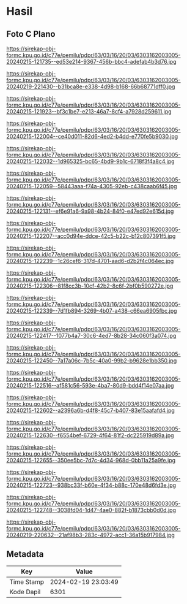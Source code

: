 # Hasil

## Foto C Plano

https://sirekap-obj-formc.kpu.go.id/c77e/pemilu/pdpr/63/03/16/20/03/6303162003005-20240215-121735--ed53e214-9367-456b-bbc4-adefab4b3d76.jpg

https://sirekap-obj-formc.kpu.go.id/c77e/pemilu/pdpr/63/03/16/20/03/6303162003005-20240219-221430--b31bca8e-e338-4d98-b168-66b68771dff0.jpg

https://sirekap-obj-formc.kpu.go.id/c77e/pemilu/pdpr/63/03/16/20/03/6303162003005-20240215-121923--bf3c1be7-e213-46a7-8cf4-a7928d259611.jpg

https://sirekap-obj-formc.kpu.go.id/c77e/pemilu/pdpr/63/03/16/20/03/6303162003005-20240215-122004--ce40d011-82d6-4ed2-b4dd-e770fe5b9030.jpg

https://sirekap-obj-formc.kpu.go.id/c77e/pemilu/pdpr/63/03/16/20/03/6303162003005-20240215-122032--1d965325-bc65-4bd9-9b1c-6718f3f4a8c4.jpg

https://sirekap-obj-formc.kpu.go.id/c77e/pemilu/pdpr/63/03/16/20/03/6303162003005-20240215-122059--58443aaa-f74a-4305-92eb-c438caab6f45.jpg

https://sirekap-obj-formc.kpu.go.id/c77e/pemilu/pdpr/63/03/16/20/03/6303162003005-20240215-122131--ef6e91a6-9a98-4b24-84f0-e47ed92e615d.jpg

https://sirekap-obj-formc.kpu.go.id/c77e/pemilu/pdpr/63/03/16/20/03/6303162003005-20240215-122207--acc0d94e-ddce-42c5-b22c-b12c807391f5.jpg

https://sirekap-obj-formc.kpu.go.id/c77e/pemilu/pdpr/63/03/16/20/03/6303162003005-20240215-122239--1c26cef6-317d-4701-aad6-d2b2f4c064ec.jpg

https://sirekap-obj-formc.kpu.go.id/c77e/pemilu/pdpr/63/03/16/20/03/6303162003005-20240215-122306--81f8cc3b-10cf-42b2-8c6f-2bf0b590272e.jpg

https://sirekap-obj-formc.kpu.go.id/c77e/pemilu/pdpr/63/03/16/20/03/6303162003005-20240215-122339--7d1fb894-3269-4b07-a438-c66ea6905fbc.jpg

https://sirekap-obj-formc.kpu.go.id/c77e/pemilu/pdpr/63/03/16/20/03/6303162003005-20240215-122417--1077b4a7-30c6-4ed7-8b28-34c060f3a074.jpg

https://sirekap-obj-formc.kpu.go.id/c77e/pemilu/pdpr/63/03/16/20/03/6303162003005-20240215-122450--7a17a06c-7b5c-40a0-99b2-b9628e1bb350.jpg

https://sirekap-obj-formc.kpu.go.id/c77e/pemilu/pdpr/63/03/16/20/03/6303162003005-20240215-122516--af581c56-593e-4ba7-80d9-bdd4f14e07aa.jpg

https://sirekap-obj-formc.kpu.go.id/c77e/pemilu/pdpr/63/03/16/20/03/6303162003005-20240215-122602--a2396a6b-d4f8-45c7-b407-83e15aafafd4.jpg

https://sirekap-obj-formc.kpu.go.id/c77e/pemilu/pdpr/63/03/16/20/03/6303162003005-20240215-122630--f6554bef-6729-4f64-81f2-dc225919d89a.jpg

https://sirekap-obj-formc.kpu.go.id/c77e/pemilu/pdpr/63/03/16/20/03/6303162003005-20240215-122655--350ee5bc-7d7c-4d34-968d-0bb11a25a9fe.jpg

https://sirekap-obj-formc.kpu.go.id/c77e/pemilu/pdpr/63/03/16/20/03/6303162003005-20240215-122723--938bc33f-b60e-4f34-b88c-170e48d6fd3e.jpg

https://sirekap-obj-formc.kpu.go.id/c77e/pemilu/pdpr/63/03/16/20/03/6303162003005-20240215-122748--3038fd04-1d47-4ae0-882f-b1873cbb0d0d.jpg

https://sirekap-obj-formc.kpu.go.id/c77e/pemilu/pdpr/63/03/16/20/03/6303162003005-20240219-220632--21af98b3-283c-4972-acc1-36a15b917984.jpg


## Metadata

| Key        | Value               |
| ---------- | ------------------- |
| Time Stamp | 2024-02-19 23:03:49 |
| Kode Dapil | 6301                |



